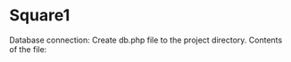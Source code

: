 Square1
=======

Database connection:
Create db.php file to the project directory. Contents of the file:

<?php
	$host = 'mysql host';
	$user = 'mysql username';
	$pass = 'mysql password';
	$db = new PDO('mysql:host='.$host.';dbname=square1', $user, $pass); 
?>